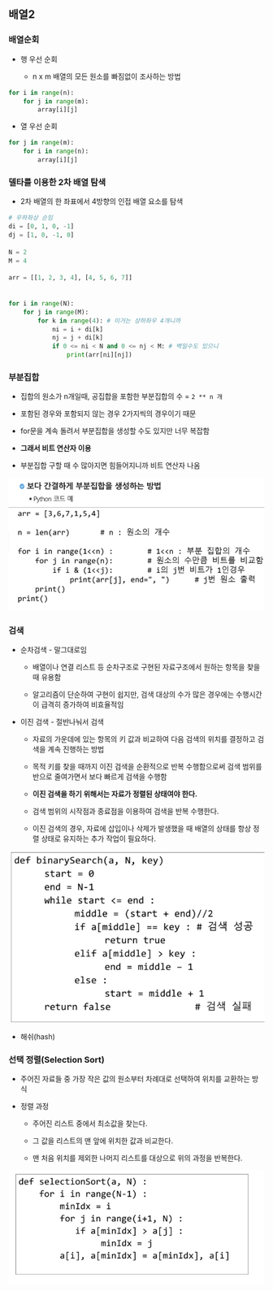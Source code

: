 ## 배열2

### 배열순회

- 행 우선 순회
  
  - n x m 배열의 모든 원소를 빠짐없이 조사하는 방법

```python
for i in range(n):
    for j in range(m):
        array[i][j]
```

- 열 우선 순회

```python
for j in range(m):
    for i in range(n):
        array[i][j]
```

### 델타를 이용한 2차 배열 탐색

- 2차 배열의 한 좌표에서 4방향의 인접 배열 요소를 탐색

```python
# 우하좌상 순임
di = [0, 1, 0, -1]
dj = [1, 0, -1, 0]

N = 2
M = 4

arr = [[1, 2, 3, 4], [4, 5, 6, 7]]


for i in range(N):
    for j in range(M):
        for k in range(4): # 이거는 상하좌우 4개니까
            ni = i + di[k]
            nj = j + di[k]
            if 0 <= ni < N and 0 <= nj < M: # 벽일수도 있으니
                print(arr[ni][nj])
```

### 부분집합

- 집합의 원소가 n개일때, 공집합을 포함한  부분집합의 수 = `2 ** n 개`

- 포함된 경우와 포함되지 않는 경우 2가지씩의 경우이기 때문

- for문을 계속 돌려서 부분집합을 생성할 수도 있지만 너무 복잡함

- **그래서 비트 연산자 이용**

- 부분집합 구할 때 수 많아지면 힘들어지니까 비트 연산자 나옴

![](배열2_assets/2022-08-16-09-05-14-image.png)

### 검색

- 순차검색 - 말그대로임
  
  - 배열이나 연결 리스트 등 순차구조로 구현된 자료구조에서 원하는 항목을 찾을 때 유용함
  
  - 알고리즘이 단순하여 구현이 쉽지만, 검색 대상의 수가 많은 경우에는 수행시간이 급격히 증가하여 비효율적임

- 이진 검색 - 절반나눠서 검색
  
  - 자료의 가운데에 있는 항목의 키 값과 비교하여 다음 검색의 위치를 결정하고 검색을 계속 진행하는 방법
  
  - 목적 키를 찾을 때까지 이진 검색을 순환적으로 반복 수행함으로써 검색 범위를 반으로 줄여가면서 보다 빠르게 검색을 수행함
  
  - **이진 검색을 하기 위해서는 자료가 정렬된 상태여야 한다.**
  
  - 검색 범위의 시작점과 종료점을 이용하여 검색을 반복 수행한다.
  
  - 이진 검색의 경우, 자료에 삽입이나 삭제가 발생했을 때 배열의 상태를 항상 정렬 상태로 유지하는 추가 작업이 필요하다.

![](배열2_assets/2022-08-16-00-18-10-image.png)

- 해쉬(hash)

### 선택 정렬(Selection Sort)

- 주어진 자료들 중 가장 작은 값의 원소부터 차례대로 선택하여 위치를 교환하는 방식

- 정렬 과정
  
  - 주어진 리스트 중에서 최소값을 찾는다.
  
  - 그 값을 리스트의 맨 앞에 위치한 값과 비교한다.
  
  - 맨 처음 위치를 제외한 나머지 리스트를 대상으로 위의 과정을 반복한다.

![](배열2_assets/2022-08-16-00-30-48-image.png)
